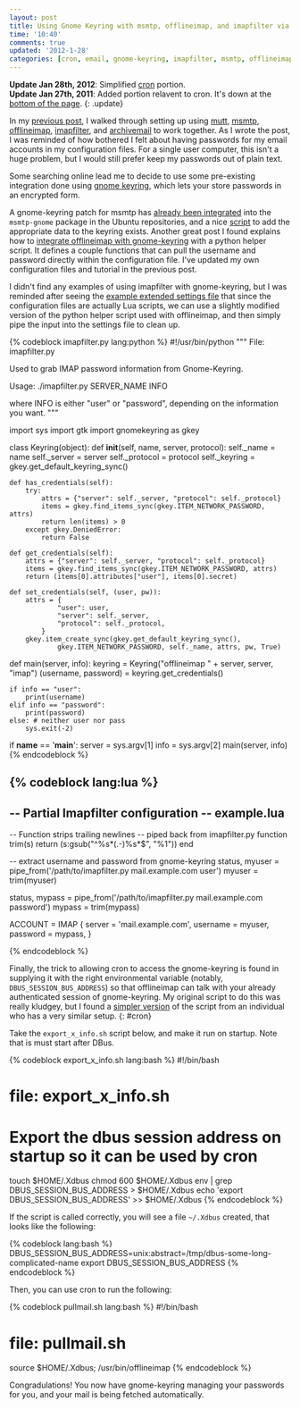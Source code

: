 ```yaml
---
layout: post
title: Using Gnome Keyring with msmtp, offlineimap, and imapfilter via cron
time: '10:40'
comments: true
updated: '2012-1-28'
categories: [cron, email, gnome-keyring, imapfilter, msmtp, offlineimap, passwords]
---
```


**Update Jan 28th, 2012**: Simplified [cron](#cron) portion.  
**Update Jan 27th, 2011**: Added portion relavent to cron.  It's down at the
[bottom of the page][].
{: .update}

[bottom of the page]:#cron

In my [previous post][], I walked through setting up using [mutt][], [msmtp][], [offlineimap][], [imapfilter][], and [archivemail][] to work together.  As I wrote the post, I was reminded of how bothered I felt about having passwords for my email accounts in my configuration files.  For a single user computer, this isn't a huge problem, but I would still prefer keep my passwords out of plain text.

[previous post]:/2011/01/10/email_with_mutt_offlineimap_imapfilter_msmtp_archivemail/
[mutt]:http://www.mutt.org/
[msmtp]:http://msmtp.sourceforge.net/
[offlineimap]:https://github.com/jgoerzen/offlineimap/wiki
[imapfilter]:http://imapfilter.hellug.gr/
[archivemail]:http://archivemail.sourceforge.net/

Some searching online lead me to decide to use some pre-existing integration done using [gnome keyring][], which lets your store passwords in an encrypted form.

[gnome keyring]:http://en.wikipedia.org/wiki/GNOME_Keyring

A gnome-keyring patch for msmtp has [already been integrated][msmtp-gnome] into the `msmtp-gnome` package in the Ubuntu repositories, and a nice [script][msmtp-keyring-script] to add the appropriate data to the keyring exists.  Another great post I found explains how to [integrate offlineimap with gnome-keyring][offlineimap-gnome-keyring] with a python helper script.  It defines a couple functions that can pull the username and password directly within the configuration file.  I've updated my own configuration files and tutorial in the previous post.

[msmtp-gnome]:http://simple-and-basic.com/2008/10/using-msmtp-with-the-gnome-keyring.html
[msmtp-keyring-script]:https://github.com/gaizka/misc-scripts/raw/master/msmtp/msmtp-gnome-tool.py
[offlineimap-gnome-keyring]:http://www.clasohm.com/blog/one-entry?entry_id=90957

I didn't find any examples of using imapfilter with gnome-keyring, but I was reminded after seeing the [example extended settings file][imapfilter-ext-config] that since the configuration files are actually Lua scripts, we can use a slightly modified version of the python helper script used with offlineimap, and then simply pipe the input into the settings file to clean up.

[imapfilter-ext-config]:http://imapfilter.hellug.gr/sample.extend.lua.txt

{% codeblock imapfilter.py lang:python %}
#!/usr/bin/python
"""
File: imapfilter.py

Used to grab IMAP password information from
Gnome-Keyring.

Usage:
   ./imapfilter.py SERVER_NAME INFO

   where INFO is either "user" or "password", depending
   on the information you want.
"""

import sys
import gtk
import gnomekeyring as gkey

class Keyring(object):
    def __init__(self, name, server, protocol):
        self._name = name
        self._server = server
        self._protocol = protocol
        self._keyring = gkey.get_default_keyring_sync()

    def has_credentials(self):
        try:
            attrs = {"server": self._server, "protocol": self._protocol}
            items = gkey.find_items_sync(gkey.ITEM_NETWORK_PASSWORD, attrs)
            return len(items) > 0
        except gkey.DeniedError:
            return False

    def get_credentials(self):
        attrs = {"server": self._server, "protocol": self._protocol}
        items = gkey.find_items_sync(gkey.ITEM_NETWORK_PASSWORD, attrs)
        return (items[0].attributes["user"], items[0].secret)

    def set_credentials(self, (user, pw)):
        attrs = {
                "user": user,
                "server": self._server,
                "protocol": self._protocol,
            }
        gkey.item_create_sync(gkey.get_default_keyring_sync(),
                gkey.ITEM_NETWORK_PASSWORD, self._name, attrs, pw, True)

def main(server, info):
    keyring = Keyring("offlineimap " + server, server, "imap")
    (username, password) = keyring.get_credentials()

    if info == "user":
        print(username)
    elif info == "password":
        print(password)
    else: # neither user nor pass
        sys.exit(-2)

if __name__ == '__main__':
    server = sys.argv[1]
    info = sys.argv[2]
    main(server, info)
{% endcodeblock %}

{% codeblock lang:lua %}
-------------------------------------
-- Partial Imapfilter configuration
-- example.lua
-------------------------------------

-- Function strips trailing newlines
-- piped back from imapfilter.py
function trim(s)
    return (s:gsub("^%s*(.-)%s*$", "%1"))
end

-- extract username and password from gnome-keyring
status, myuser = pipe_from('/path/to/imapfilter.py mail.example.com user')
myuser = trim(myuser)

status, mypass = pipe_from('/path/to/imapfilter.py mail.example.com password')
mypass = trim(mypass)

ACCOUNT = IMAP {
        server = 'mail.example.com',
        username = myuser,
        password = mypass,
}

{% endcodeblock %}

Finally, the trick to allowing cron to access the gnome-keyring is found in
supplying it with the right environmental variable (notably,
`DBUS_SESSION_BUS_ADDRESS`) so that offlineimap can talk with your already
authenticated session of gnome-keyring.  My original script to do this was
really kludgey, but I found a [simpler version][] of the script from an
individual who has a very similar setup.
{: #cron}

[simpler version]:http://dev.gentoo.org/~tomka/mail.html

Take the `export_x_info.sh` script below, and make it run on startup.  Note
that is must start after DBus.

{% codeblock export_x_info.sh lang:bash %}
#!/bin/bash
# file: export_x_info.sh
# Export the dbus session address on startup so it can be used by cron
touch $HOME/.Xdbus
chmod 600 $HOME/.Xdbus
env | grep DBUS_SESSION_BUS_ADDRESS > $HOME/.Xdbus
echo 'export DBUS_SESSION_BUS_ADDRESS' >> $HOME/.Xdbus
{% endcodeblock %}

If the script is called correctly, you will see a file `~/.Xdbus` created,
that looks like the following:

{% codeblock lang:bash %}
DBUS_SESSION_BUS_ADDRESS=unix:abstract=/tmp/dbus-some-long-complicated-name
export DBUS_SESSION_BUS_ADDRESS
{% endcodeblock %}

Then, you can use cron to run the following:

{% codeblock pullmail.sh lang:bash %}
#!/bin/bash
# file: pullmail.sh
source $HOME/.Xdbus; /usr/bin/offlineimap
{% endcodeblock %}

Congradulations!  You now have gnome-keyring managing your passwords for you,
and your mail is being fetched automatically.
